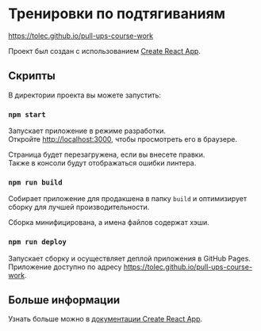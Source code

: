 # Тренировки по подтягиваниям

https://tolec.github.io/pull-ups-course-work

Проект был создан с использованием [Create React App](https://github.com/facebook/create-react-app).

## Скрипты

В директории проекта вы можете запустить:

### `npm start`

Запускает приложение в режиме разработки.\
Откройте [http://localhost:3000](http://localhost:3000), чтобы просмотреть его в браузере.

Страница будет перезагружена, если вы внесете правки.\
Также в консоли будут отображаться ошибки линтера.

### `npm run build`

Собирает приложение для продакшена в папку `build`
и оптимизирует сборку для лучшей производительности.

Сборка минифицирована, а имена файлов содержат хэши.

### `npm run deploy`

Запускает сборку и осуществляет деплой приложения в GitHub Pages.
Приложение доступно по адресу https://tolec.github.io/pull-ups-course-work.

## Больше информации

Узнать больше можно в [документации Create React App](https://facebook.github.io/create-react-app/docs/getting-started).
